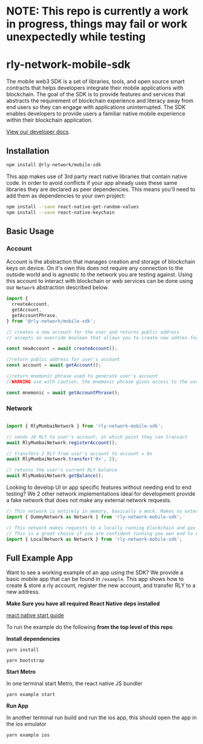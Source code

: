 # NOTE: This repo is currently a work in progress, things may fail or work unexpectedly while testing

# rly-network-mobile-sdk
The mobile web3 SDK is a set of libraries, tools, and open source smart contracts that helps developers integrate their mobile applications with blockchain. The goal of the SDK is to provide  features and services that abstracts the requirement of blockchain experience and literacy away from end users so they can engage with applications uninterrupted. 
The SDK enables developers to provide users a familiar native mobile experience within their blockchain application.


[View our developer docs](https://docs.devproperly.com/properly-overview/introduction).

## Installation

```sh
npm install @rly-network/mobile-sdk
```

This app makes use of 3rd party react native libraries that contain native code. In order to avoid conflicts if your app already uses these same libraries they are declared as peer dependencies. This means you'll need to add them as dependencies to your own project:

```sh
npm install --save react-native-get-random-values
npm install --save react-native-keychain
```


## Basic Usage

### Account

Account is the abstraction that manages creation and storage of blockchain keys on device. On it's own this does not require any connection to the outside world and is agnostic to the network you are testing against. Using this account to interact with blockchain or web services can be done using our `Network` abstraction described below.

```js
import {
  createAccount,
  getAccount,
  getAccountPhrase,
} from '@rly-network/mobile-sdk';

// creates a new account for the user and returns public address
// accepts an override boolean that allows you to create new addres for user

const newAccount = await createAccount();

//return public address for user's account
const account = await getAccount();

//return mnemonic phrase used to generate user's account
//WARNING use with caution, the mnemonic phrase gives access to the user's account

const mnemonic = await getAccountPhrase();
```

### Network

```js

import { RlyMumbaiNetwork } from 'rly-network-mobile-sdk';

// sends 10 RLY to user's account, at which point they can transact
await RlyMumbaiNetwork.registerAccount();

// transfers 2 RLY from user's account to account = 0x
await RlyMumbaiNetwork.transfer('0x', 2);

// returns the user's current RLY balance
await RlyMumbaiNetwork.getBalance();
```

Looking to develop UI or app specific features without needing end to end testing? We 2 other network implementations ideal for development provide a fake network that does not make any external network requests.

```js
// This network is entirely in memory, basically a mock. Makes no external requests and is ideal for quick UI iteration.
import { DummyNetwork as Network } from 'rly-network-mobile-sdk';

// This network makes requests to a locally running blockchain and gas station network.
// This is a great choice if you are confident running you own end to end local environment, or want to test with your own custom contracts.
import { LocalNetwork as Network } from 'rly-network-mobile-sdk';

```

## Full Example App

Want to see a working example of an app using the SDK? We provide a basic mobile app that can be found in `/example`. This app shows how to create & store a rly account, register the new account, and transfer RLY to a new address.

**Make Sure you have all required React Native deps installed**

[react native start guide](https://reactnative.dev/docs/environment-setup)

To run the example do the following **from the top level of this repo**.

**Install dependencies**

`yarn install`

`yarn bootstrap`

**Start Metro**

In one terminal start Metro, the react native JS bundler

`yarn example start`

**Run App**

In another terminal run build and run the ios app, this should open the app in the ios emulator

`yarn example ios`
